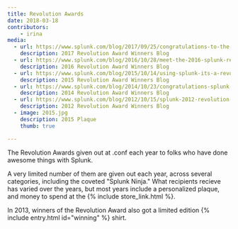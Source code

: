 ```yaml
---
title: Revolution Awards
date: 2018-03-18
contributors:
    - irina
media:
  - url: https://www.splunk.com/blog/2017/09/25/congratulations-to-the-2017-splunk-revolution-award-winners.html
    description: 2017 Revolution Award Winners Blog
  - url: https://www.splunk.com/blog/2016/10/28/meet-the-2016-splunk-revolution-award-winners.html
    description: 2016 Revolution Award Winners Blog
  - url: https://www.splunk.com/blog/2015/10/14/using-splunk-its-a-revolution.html
    description: 2015 Revolution Award Winners Blog
  - url: https://www.splunk.com/blog/2014/10/23/congratulations-splunk-revolution-award-winners.html
    description: 2014 Revolution Award Winners Blog
  - url: https://www.splunk.com/blog/2012/10/15/splunk-2012-revolution-awardswinners.html
    description: 2012 Revolution Award Winners Blog
  - image: 2015.jpg
    description: 2015 Plaque
    thumb: true

---
```

The Revolution Awards given out at .conf each year to folks who have done awesome things with Splunk.

A very limited number of them are given out each year, across several categories, including the coveted "Splunk Ninja." What recipients recieve has varied over the years, but most years include a personalized plaque, and money to spend at the {% include store_link.html %}.

In 2013, winners of the Revolution Award also got a limited edition {% include entry.html id="winning" %} shirt.
